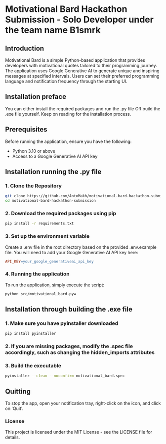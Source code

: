 # Motivational Bard Hackathon Submission - Solo Developer under the team name B1smrk

## Introduction

Motivational Bard is a simple Python-based application that provides developers with motivational quotes tailored to their programming journey. The application uses Google Generative AI to generate unique and inspiring messages at specified intervals. Users can set their preferred programming language and notification frequency through the starting UI.

## Installation preface
You can either install the required packages and run the .py file OR build the .exe file yourself. Keep on reading for the installation process.

## Prerequisites

Before running the application, ensure you have the following:

- Python 3.10 or above
- Access to a Google Generative AI API key

## Installation running the .py file

### 1. Clone the Repository

```bash
git clone https://github.com/AntoMakh/motivational-bard-hackathon-submission.git
cd motivational-bard-hackathon-submission
```

### 2. Download the required packages using pip
```bash
pip install -r requirements.txt
```

### 3. Set up the environment variable
Create a .env file in the root directory based on the provided .env.example file. You will need to add your Google Generative AI API key here:
```makefile
API_KEY=your_google_generativeai_api_key
```

### 4. Running the application
To run the application, simply execute the script:
```bash
python src/motivational_bard.pyw
```

## Installation through building the .exe file

### 1. Make sure you have pyinstaller downloaded
```bash
pip install pyinstaller
```

### 2. If you are missing packages, modify the .spec file accordingly, such as changing the hidden_imports attributes

### 3. Build the executable
```bash
pyinstaller --clean --noconfirm motivational_bard.spec
```

## Quitting

To stop the app, open your notification tray, right-click on the icon, and click on 'Quit'.

### License
This project is licensed under the MIT License - see the LICENSE file for details.




